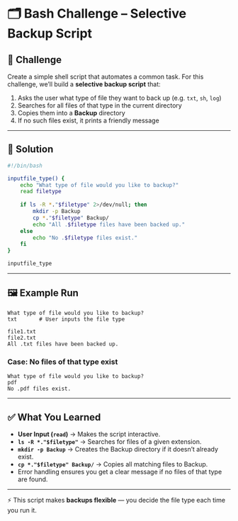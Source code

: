 # 🗂️ Bash Challenge – Selective Backup Script

## 🏹 Challenge

Create a simple shell script that automates a common task.
For this challenge, we’ll build a **selective backup script** that:

1. Asks the user what type of file they want to back up (e.g. `txt`, `sh`, `log`)
2. Searches for all files of that type in the current directory
3. Copies them into a **Backup** directory
4. If no such files exist, it prints a friendly message

---

## 🧠 Solution

```bash
#!/bin/bash

inputfile_type() {
    echo "What type of file would you like to backup?"
    read filetype
    
    if ls -R *."$filetype" 2>/dev/null; then
        mkdir -p Backup
        cp *."$filetype" Backup/
        echo "All .$filetype files have been backed up."
    else
        echo "No .$filetype files exist."
    fi
}

inputfile_type
```

---

## 🖼 Example Run

```
What type of file would you like to backup?
txt       # User inputs the file type

file1.txt
file2.txt
All .txt files have been backed up.
```

### Case: No files of that type exist

```
What type of file would you like to backup?
pdf
No .pdf files exist.
```

---

## ✅ What You Learned

* **User Input (`read`)** → Makes the script interactive.
* **`ls -R *."$filetype"`** → Searches for files of a given extension.
* **`mkdir -p Backup`** → Creates the Backup directory if it doesn’t already exist.
* **`cp *."$filetype" Backup/`** → Copies all matching files to Backup.
* Error handling ensures you get a clear message if no files of that type are found.

---

⚡ This script makes **backups flexible** — you decide the file type each time you run it.

